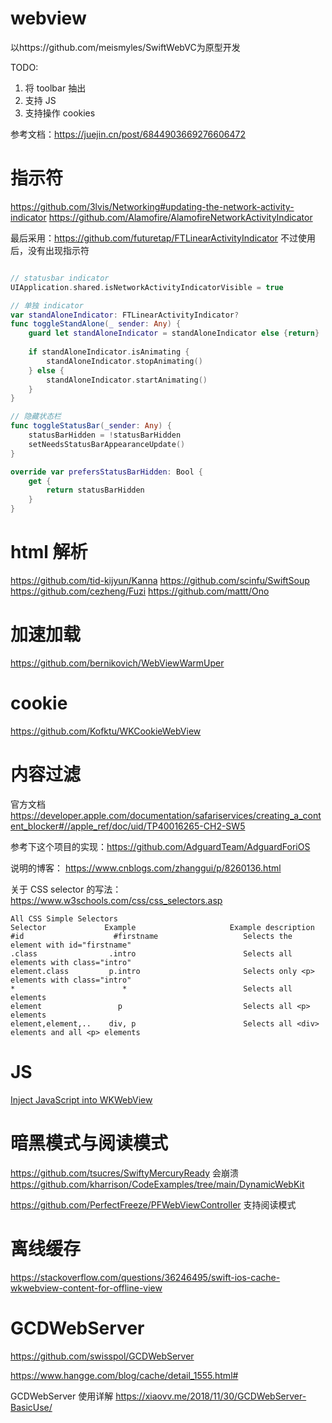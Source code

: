 

#  webview

以https://github.com/meismyles/SwiftWebVC为原型开发

TODO: 
1. 将 toolbar 抽出
2. 支持 JS
3. 支持操作 cookies

参考文档：https://juejin.cn/post/6844903669276606472


# 指示符
https://github.com/3lvis/Networking#updating-the-network-activity-indicator
https://github.com/Alamofire/AlamofireNetworkActivityIndicator

最后采用：https://github.com/futuretap/FTLinearActivityIndicator
不过使用后，没有出现指示符

```swift

// statusbar indicator
UIApplication.shared.isNetworkActivityIndicatorVisible = true

// 单独 indicator
var standAloneIndicator: FTLinearActivityIndicator?
func toggleStandAlone(_ sender: Any) {
    guard let standAloneIndicator = standAloneIndicator else {return}
    
    if standAloneIndicator.isAnimating {
        standAloneIndicator.stopAnimating()
    } else {
        standAloneIndicator.startAnimating()
    }
}

// 隐藏状态栏
func toggleStatusBar(_sender: Any) {
    statusBarHidden = !statusBarHidden
    setNeedsStatusBarAppearanceUpdate()
}

override var prefersStatusBarHidden: Bool {
    get {
        return statusBarHidden
    }
}

```


# html 解析
https://github.com/tid-kijyun/Kanna
https://github.com/scinfu/SwiftSoup
https://github.com/cezheng/Fuzi
https://github.com/mattt/Ono


# 加速加载
https://github.com/bernikovich/WebViewWarmUper


# cookie
https://github.com/Kofktu/WKCookieWebView



# 内容过滤
官方文档
https://developer.apple.com/documentation/safariservices/creating_a_content_blocker#//apple_ref/doc/uid/TP40016265-CH2-SW5

参考下这个项目的实现：https://github.com/AdguardTeam/AdguardForiOS

说明的博客：
https://www.cnblogs.com/zhanggui/p/8260136.html

关于 CSS selector 的写法：
https://www.w3schools.com/css/css_selectors.asp
```
All CSS Simple Selectors
Selector             Example                     Example description    
#id                    #firstname                   Selects the element with id="firstname"
.class                .intro                        Selects all elements with class="intro"
element.class         p.intro                       Selects only <p> elements with class="intro"
*                        *                          Selects all elements
element                 p                           Selects all <p> elements
element,element,..    div, p                        Selects all <div> elements and all <p> elements
````


# JS
[Inject JavaScript into WKWebView](https://www.appsdeveloperblog.com/inject-javascript-into-wkwebview/) 


# 暗黑模式与阅读模式
https://github.com/tsucres/SwiftyMercuryReady       会崩溃
https://github.com/kharrison/CodeExamples/tree/main/DynamicWebKit


https://github.com/PerfectFreeze/PFWebViewController        支持阅读模式


# 离线缓存
https://stackoverflow.com/questions/36246495/swift-ios-cache-wkwebview-content-for-offline-view


# GCDWebServer
https://github.com/swisspol/GCDWebServer

https://www.hangge.com/blog/cache/detail_1555.html#

GCDWebServer 使用详解
https://xiaovv.me/2018/11/30/GCDWebServer-BasicUse/


